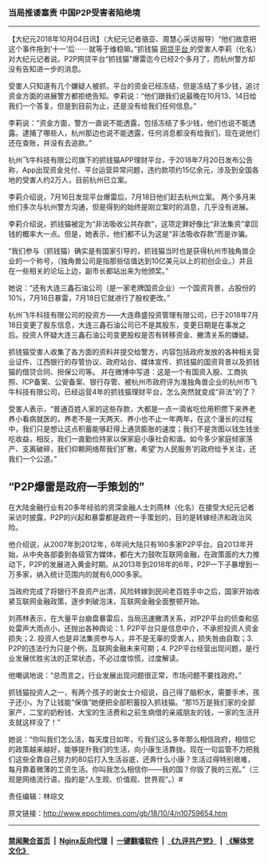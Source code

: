 ### 当局推诿塞责 中国P2P受害者陷绝境
------------------------

<p>
 【大纪元2018年10月04日讯】（大纪元记者骆亚、周慧心采访报导）“他们故意把这个事件拖到‘十一’后⋯⋯就等于维稳嘛。”抓钱猫
 <a href="http://www.epochtimes.com/gb/tag/%E7%BD%91%E8%B4%B7%E5%B9%B3%E5%8F%B0.html">
  网贷平台
 </a>
 的受害人李莉（化名）对大纪元记者说。P2P网贷平台“抓钱猫”爆雷迄今已经2个多月了，而杭州警方却没有告知进一步的消息。
</p>
<p>
 受害人只知道有几个嫌疑人被抓，平台的资金已经冻结，但是冻结了多少钱，追讨资金方面的进展警方都拒绝告知。李莉说：“他们跟我们说最晚在10月13、14日给我们一个答复。但是到目前为止，还是没有给我们任何信息。”
</p>
<p>
 李莉说：“资金方面，警方一直说不能透露，包括冻结了多少钱，他们也说不能透露。逮捕了哪些人，杭州那边也说不能透露，任何消息都没有给我们，现在说他们还在查账，并没有去追款。”
</p>
<p>
 杭州飞牛科技有限公司旗下的抓钱猫APP理财平台，于2018年7月20日发布公告称，App出现资金兑付、平台运营异常问题，违约款项约15亿余元，涉及到全国各地的受害人约2万人，目前杭州已立案。
</p>
<p class="p1">
 <span class="s1">
  李莉介绍说，7月16日发现平台爆雷后，7月18日他们赶去杭州立案。
 </span>
 <span class="s1">
  两个多月来他们多次与杭州警方沟通，但是得到的始终是刚立案时的消息，几乎没有进展。
 </span>
</p>
<p class="p1">
 <span class="s1">
  李莉介绍说，抓钱猫被定为“非法吸收公共存款”，这项定罪好像比“非法集资”拿回钱的概率大一点。但是，她表示，他们都不认为这是“非法吸收存款”而是诈骗。
 </span>
</p>
<p class="p1">
 <span class="s1">
  “我们参与（抓钱猫）确实是有国家引导的，抓钱猫当时也是获得杭州市独角兽企业的一个称号，（独角兽公司是指那些估值达到10亿美元以上的初创企业。）并且在一些相关的论坛上边，副市长都站出来为他颁奖。”
 </span>
</p>
<p class="p1">
 <span class="s1">
  她说：“还有大连三鑫石油公司（是一家老牌国资企业）一个国资背景，占股份的10%，7月16日暴雷，7月18日它就进行了股权更改。”
 </span>
</p>
<p class="p1">
 <span class="s1">
  杭州飞牛科技有限公司的投资方——大连鼎盛投资管理有限公司，已于2018年7月18日变更了股东信息，大连三鑫石油公司已不是其股东，变更日期是在事发之后。投资人怀疑大连三鑫石油公司变更股权是否有转移资金、撇清关系的嫌疑。
 </span>
</p>
<p class="p1">
 <span class="s1">
  抓钱猫受害人收集了各方面的资料并提交给警方，内容包括政府发放的各种相关营业证件、江西银行的存管协议、政府站台、媒体宣传、抓钱猫的国资背景以及抓钱猫的借贷合同、担保公司等。
 </span>
 并在微博中写道：这是一个有国资入股、工商执照、ICP备案、公安备案、银行存管、被杭州市政府评为准独角兽企业的杭州市飞牛科技有限公司，已经运营4年的抓钱猫理财平台，怎么突然就变成“非法”的了？
</p>
<p class="p1">
 <span class="s1">
  受害人表示，“普通百姓人家的这些存款，大都是一点一滴省吃俭用积攒下来养老养小看病就医的，养老不是一天两天、养小也不止一年两年，在这个漫长的过程中，我们只是想让这点积蓄能够赶得上通货膨胀的速度；我们不是贪图以钱生钱坐吃收益，相反，我们一直勤俭持家以保家庭小康社会和谐。如今多少家庭倾家荡产、支离破碎，我们仰赖网络帮我们扩散，希望‘为人民服务’的政府给予关注，还我们一个公道。”
 </span>
</p>
<h2 class="p1">
 “P2P爆雷是政府一手策划的”
</h2>
<p class="p1">
 在大陆金融行业有20多年经验的资深金融人士刘燕林（化名）在接受大纪元记者采访时披露，P2P的兴起和暴雷都是政府一手策划的，目的是转嫁经济和政治风险。
</p>
<p class="p1">
 他介绍说，从2007年到2012年，6年间大陆只有160多家P2P平台。自2013年开始，从中央各部委到各级官方媒体，都在大力鼓吹互联网金融，在政策面的大力推动下，P2P的发展进入黄金时期。从2013年到2018年的6年，P2P一下子暴增到一万多家，纳入统计范围内的就有6,000多家。
</p>
<p class="p1">
 当政府完成了将银行不良资产出清，风险转嫁到民间老百姓手中之后，国家开始收紧互联网金融政策，逐步刺破泡沫，互联网金融全面整顿开始。
</p>
<p>
 刘燕林表示，在大量平台崩盘暴雷后，当局迅速撇清关系，对P2P平台的侦查和惩处雷声大雨点小，还抛出各种舆论：1. P2P平台只是信息中介，不承担投资人资金损失；2. 投资人也是非法集资参与人，并不是无辜的受害人，损失咎由自取；3. P2P的违法行为只是个例，互联网金融未来可期；4. P2P平台经营出现问题，是行业发展优胜劣汰的正常状态，不必过度惊慌，过度解读。
</p>
<p>
 他嘲讽地说：“总而言之，行业发展出现问题很正常，市场问题不要找政府。”
</p>
<p class="p1">
 <span class="s1">
  抓钱猫投资人之一，有两个孩子的谢女士介绍说，自己得了脑积水，需要手术，孩子还小，为了让钱能“保值”她便把全部积蓄投入抓钱猫。“那15万是我们家的全部家产，二宝的奶粉钱、大宝的生活费和之前生病借的亲戚朋友的钱，一家的生活开支就这样没了！”
 </span>
</p>
<p class="p2">
 <span class="s1">
  她说：“你叫我们怎么活，每天度日如年，亏我们这么多年那么相信政府，相信它的政策越来越好，能够提升我们的生活，向小康生活靠拢。现在一句监管不力把我们这些全靠自己努力的80后打入生活谷底，还奔什么小康？生活过得特别艰难，每月靠着微薄的工资生活。你叫我怎么相信你——我的国？你毁了我的三观。”（三观是网络流行语，指的是“人生观、价值观、世界观”。）#
 </span>
</p>
<p class="p2">
 责任编辑：林琮文
</p>
<p>
</p>

原文链接：http://www.epochtimes.com/gb/18/10/4/n10759654.htm


------------------------
#### [禁闻聚合首页](https://github.com/gfw-breaker/banned-news/blob/master/README.md) &nbsp;|&nbsp; [Nginx反向代理](https://github.com/gfw-breaker/open-proxy/blob/master/README.md) &nbsp;|&nbsp; [一键翻墙软件](https://github.com/gfw-breaker/nogfw/blob/master/README.md) &nbsp;|&nbsp; [《九评共产党》](https://github.com/gfw-breaker/9ping.md/blob/master/README.md#九评之一评共产党是什么) &nbsp;|&nbsp; [《解体党文化》](https://github.com/gfw-breaker/jtdwh.md/blob/master/README.md#绪论)